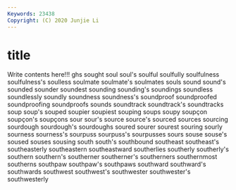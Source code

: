 ```yaml
---
Keywords: 23438
Copyright: (C) 2020 Junjie Li
---
```


# title

Write contents here!!!
ghs 
sought 
soul 
soul's
soulful 
soulfully 
soulfulness 
soulfulness's 
soulless 
soulmate 
soulmate's 
soulmates 
souls 
sound
sound's 
sounded 
sounder 
soundest 
sounding 
sounding's 
soundings 
soundless 
soundlessly 
soundly
soundness 
soundness's 
soundproof 
soundproofed 
soundproofing 
soundproofs 
sounds 
soundtrack 
soundtrack's 
soundtracks
soup 
soup's 
souped 
soupier 
soupiest 
souping 
soups 
soupy 
soupçon 
soupçon's
soupçons 
sour 
sour's 
source 
source's 
sourced 
sources 
sourcing 
sourdough 
sourdough's
sourdoughs 
soured 
sourer 
sourest 
souring 
sourly 
sourness 
sourness's 
sourpuss 
sourpuss's
sourpusses 
sours 
souse 
souse's 
soused 
souses 
sousing 
south 
south's 
southbound
southeast 
southeast's 
southeasterly 
southeastern 
southeastward 
southerlies 
southerly 
southerly's 
southern 
southern's
southerner 
southerner's 
southerners 
southernmost 
southerns 
southpaw 
southpaw's 
southpaws 
southward 
southward's
southwards 
southwest 
southwest's 
southwester 
southwester's 
southwesterly 
